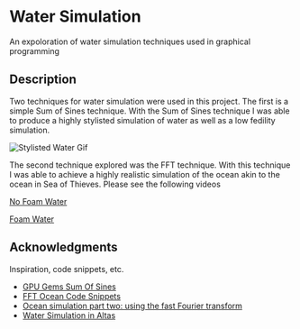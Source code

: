# Water Simulation

An expoloration of water simulation techniques used in graphical programming

## Description

Two techniques for water simulation were used in this project. The first is a simple Sum of Sines technique. With the Sum of Sines technique I was able to produce a highly stylisted simulation of water as well as a low fedility simulation. 

![Stylisted Water Gif](https://github.com/chuhaow/ProjectGifs/blob/main/WaterSim/StyleWater.gif)

The second technique explored was the FFT technique. With this technique I was able to achieve a highly realistic simulation of the ocean akin to the ocean in Sea of Thieves. Please see the following videos 

[No Foam Water]({https://www.youtube.com/watch?v=XI_Q-eunL0o} "Link Title")

[Foam Water]({https://www.youtube.com/watch?v=XI_Q-eunL0o} "Link Title")


## Acknowledgments

Inspiration, code snippets, etc.
* [GPU Gems Sum Of Sines](https://developer.nvidia.cn/gpugems/gpugems/part-i-natural-effects/chapter-1-effective-water-simulation-physical-models)
* [FFT Ocean Code Snippets](https://github.com/gasgiant/FFT-Ocean)
* [Ocean simulation part two: using the fast Fourier transform](https://www.keithlantz.net/2011/11/ocean-simulation-part-two-using-the-fast-fourier-transform/)
* [Water Simulation in Altas](https://gpuopen.com/gdc-presentations/2019/gdc-2019-agtd6-interactive-water-simulation-in-atlas.pdf)
